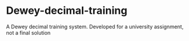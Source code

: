 # Dewey-decimal-training
A Dewey decimal training system. Developed for a university assignment, not a final solution
